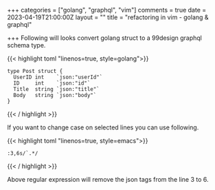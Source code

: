 +++
categories = ["golang", "graphql", "vim"]
comments = true
date = 2023-04-19T21:00:00Z
layout = ""
title = "refactoring in vim - golang & graphql"

+++
Following will looks convert golang struct to a 99design graphql schema type.



{{< highlight toml  "linenos=true, style=golang">}}

    type Post struct {
      UserID int    `json:"userId"`
      ID     int    `json:"id"`
      Title  string `json:"title"`
      Body   string `json:"body"`
	}


{{< / highlight >}}


If you want to change case on selected lines you can use following.

{{< highlight toml  "linenos=true, style=emacs">}}

    :3,6s/`.*/

{{< / highlight >}}


Above regular expression will remove the json tags from the line 3 to 6.